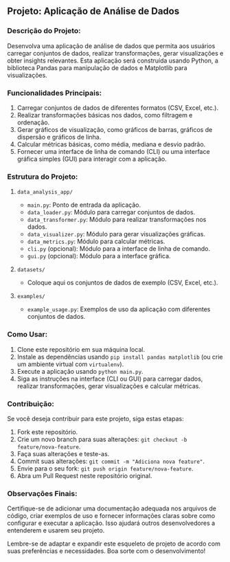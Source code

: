 ## Projeto: Aplicação de Análise de Dados

### Descrição do Projeto:
Desenvolva uma aplicação de análise de dados que permita aos usuários carregar conjuntos de dados, realizar transformações, gerar visualizações e obter insights relevantes. Esta aplicação será construída usando Python, a biblioteca Pandas para manipulação de dados e Matplotlib para visualizações.

### Funcionalidades Principais:
1. Carregar conjuntos de dados de diferentes formatos (CSV, Excel, etc.).
2. Realizar transformações básicas nos dados, como filtragem e ordenação.
3. Gerar gráficos de visualização, como gráficos de barras, gráficos de dispersão e gráficos de linha.
4. Calcular métricas básicas, como média, mediana e desvio padrão.
5. Fornecer uma interface de linha de comando (CLI) ou uma interface gráfica simples (GUI) para interagir com a aplicação.

### Estrutura do Projeto:
1. `data_analysis_app/`
   - `main.py`: Ponto de entrada da aplicação.
   - `data_loader.py`: Módulo para carregar conjuntos de dados.
   - `data_transformer.py`: Módulo para realizar transformações nos dados.
   - `data_visualizer.py`: Módulo para gerar visualizações gráficas.
   - `data_metrics.py`: Módulo para calcular métricas.
   - `cli.py` (opcional): Módulo para a interface de linha de comando.
   - `gui.py` (opcional): Módulo para a interface gráfica.

2. `datasets/`
   - Coloque aqui os conjuntos de dados de exemplo (CSV, Excel, etc.).

3. `examples/`
   - `example_usage.py`: Exemplos de uso da aplicação com diferentes conjuntos de dados.

### Como Usar:
1. Clone este repositório em sua máquina local.
2. Instale as dependências usando `pip install pandas matplotlib` (ou crie um ambiente virtual com `virtualenv`).
3. Execute a aplicação usando `python main.py`.
4. Siga as instruções na interface (CLI ou GUI) para carregar dados, realizar transformações, gerar visualizações e calcular métricas.

### Contribuição:
Se você deseja contribuir para este projeto, siga estas etapas:
1. Fork este repositório.
2. Crie um novo branch para suas alterações: `git checkout -b feature/nova-feature`.
3. Faça suas alterações e teste-as.
4. Commit suas alterações: `git commit -m "Adiciona nova feature"`.
5. Envie para o seu fork: `git push origin feature/nova-feature`.
6. Abra um Pull Request neste repositório original.

### Observações Finais:
Certifique-se de adicionar uma documentação adequada nos arquivos de código, criar exemplos de uso e fornecer informações claras sobre como configurar e executar a aplicação. Isso ajudará outros desenvolvedores a entenderem e usarem seu projeto.

Lembre-se de adaptar e expandir este esqueleto de projeto de acordo com suas preferências e necessidades. Boa sorte com o desenvolvimento!